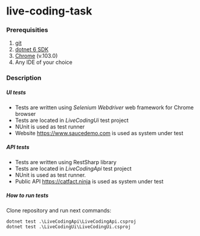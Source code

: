 # live-coding-task

### Prerequisities
1. [git](https://git-scm.com/)
2. [dotnet 6 SDK](https://dotnet.microsoft.com/en-us/download/dotnet/6.0)
3. [Chrome](https://www.google.com/chrome/) (v.103.0)
4. Any IDE of your choice

### Description

##### UI tests
- Tests are written using _Selenium Webdriver_ web framework for Chrome browser
- Tests are located in _LiveCodingUi_ test project
- NUnit is used as test runner
- Website https://www.saucedemo.com is used as system under test

##### API tests
- Tests are written using RestSharp library
- Tests are located in _LiveCodingApi_ test project
- NUnit is used as test runner.
- Public API https://catfact.ninja is used as system under test

##### How to run tests
Clone repository and run next commands:
```
dotnet test .\LiveCodingApi\LiveCodingApi.csproj
dotnet test .\LiveCodingUi\LiveCodingUi.csproj
```
